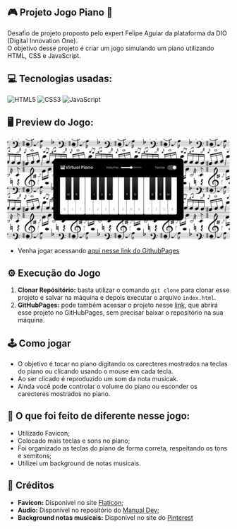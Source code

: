 ## 🎮 Projeto Jogo Piano 🎹
Desafio de projeto proposto pelo expert Felipe Aguiar da plataforma da DIO (Digital Innovation One). <br>
O objetivo desse projeto é criar um jogo simulando um piano utilizando HTML, CSS e JavaScript.

## 💻 Tecnologias usadas:
<div style="display: inline_block">
  <img alt="HTML5" src="https://img.shields.io/badge/HTML5-E34F26?style=for-the-badge&logo=html5&logoColor=white">
  <img alt="CSS3" src="https://img.shields.io/badge/CSS3-1572B6?style=for-the-badge&logo=css3&logoColor=white">
  <img alt="JavaScript" src="https://img.shields.io/badge/JavaScript-323330?style=for-the-badge&logo=javascript&logoColor=F7DF1E">
</div>

## 🖥 Preview do Jogo:
<div>
  <img src="src/imgs/project-piano.PNG" alt="Imagem da tela do jogo">
</div>

- Venha jogar acessando [aqui nesse link do GithubPages]()

## ⚙ Execução do Jogo
1. **Clonar Repósitório:** basta utilizar o comando `git clone` para clonar esse projeto e salvar na máquina e depois executar o arquivo `index.html`.
2. **GitHubPages:** pode também acessar o projeto nesse [link](), que abrirá esse projeto no GitHubPages, sem precisar baixar o repositório na sua máquina.

## 🕹 Como jogar
- O objetivo é tocar no piano digitando os carecteres mostrados na teclas do piano ou clicando usando o mouse em cada tecla.
- Ao ser clicado é reproduzido um som da nota musicak.
- Ainda você pode controlar o volume do piano ou esconder os carecteres mostrados no piano.

## 🤔 O que foi feito de diferente nesse jogo:
- Utilizado Favicon;
- Colocado mais teclas e sons no piano;
- Foi organizado as teclas do piano de forma correta, respeitando os tons  e semitons;
- Utilizei um background de notas musicais.

## 📌 Créditos
- **Favicon:** Disponível no site [Flaticon](https://www.flaticon.com/br/icones-gratis/);
- **Audio:** Disponível no repositório do [Manual Dev](https://github.com/manualdodev/piano);
- **Background notas musicais:** Disponível no site do [Pinterest](https://br.pinterest.com/pin/583145851771818051/)
